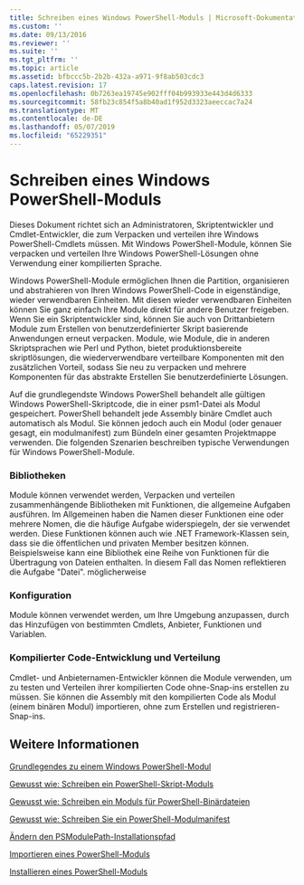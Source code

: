 ```yaml
---
title: Schreiben eines Windows PowerShell-Moduls | Microsoft-Dokumentation
ms.custom: ''
ms.date: 09/13/2016
ms.reviewer: ''
ms.suite: ''
ms.tgt_pltfrm: ''
ms.topic: article
ms.assetid: bfbccc5b-2b2b-432a-a971-9f8ab503cdc3
caps.latest.revision: 17
ms.openlocfilehash: 0b7263ea19745e902fff04b993933e443d4d6333
ms.sourcegitcommit: 58fb23c854f5a8b40ad1f952d3323aeeccac7a24
ms.translationtype: MT
ms.contentlocale: de-DE
ms.lasthandoff: 05/07/2019
ms.locfileid: "65229351"
---
```

# <a name="writing-a-windows-powershell-module"></a>Schreiben eines Windows PowerShell-Moduls

Dieses Dokument richtet sich an Administratoren, Skriptentwickler und Cmdlet-Entwickler, die zum Verpacken und verteilen ihre Windows PowerShell-Cmdlets müssen. Mit Windows PowerShell-Module, können Sie verpacken und verteilen Ihre Windows PowerShell-Lösungen ohne Verwendung einer kompilierten Sprache.

Windows PowerShell-Module ermöglichen Ihnen die Partition, organisieren und abstrahieren von Ihren Windows PowerShell-Code in eigenständige, wieder verwendbaren Einheiten. Mit diesen wieder verwendbaren Einheiten können Sie ganz einfach Ihre Module direkt für andere Benutzer freigeben. Wenn Sie ein Skriptentwickler sind, können Sie auch von Drittanbietern Module zum Erstellen von benutzerdefinierter Skript basierende Anwendungen erneut verpacken. Module, wie Module, die in anderen Skriptsprachen wie Perl und Python, bietet produktionsbereite skriptlösungen, die wiederverwendbare verteilbare Komponenten mit den zusätzlichen Vorteil, sodass Sie neu zu verpacken und mehrere Komponenten für das abstrakte Erstellen Sie benutzerdefinierte Lösungen.

Auf die grundlegendste Windows PowerShell behandelt alle gültigen Windows PowerShell-Skriptcode, die in einer psm1-Datei als Modul gespeichert. PowerShell behandelt jede Assembly binäre Cmdlet auch automatisch als Modul. Sie können jedoch auch ein Modul (oder genauer gesagt, ein modulmanifest) zum Bündeln einer gesamten Projektmappe verwenden. Die folgenden Szenarien beschreiben typische Verwendungen für Windows PowerShell-Module.

### <a name="libraries"></a>Bibliotheken

Module können verwendet werden, Verpacken und verteilen zusammenhängende Bibliotheken mit Funktionen, die allgemeine Aufgaben ausführen. Im Allgemeinen haben die Namen dieser Funktionen eine oder mehrere Nomen, die die häufige Aufgabe widerspiegeln, der sie verwendet werden. Diese Funktionen können auch wie .NET Framework-Klassen sein, dass sie die öffentlichen und privaten Member besitzen können. Beispielsweise kann eine Bibliothek eine Reihe von Funktionen für die Übertragung von Dateien enthalten. In diesem Fall das Nomen reflektieren die Aufgabe "Datei". möglicherweise

### <a name="configuration"></a>Konfiguration

Module können verwendet werden, um Ihre Umgebung anzupassen, durch das Hinzufügen von bestimmten Cmdlets, Anbieter, Funktionen und Variablen.

### <a name="compiled-code-development-and-distribution"></a>Kompilierter Code-Entwicklung und Verteilung

Cmdlet- und Anbieternamen-Entwickler können die Module verwenden, um zu testen und Verteilen ihrer kompilierten Code ohne-Snap-ins erstellen zu müssen. Sie können die Assembly mit den kompilierten Code als Modul (einem binären Modul) importieren, ohne zum Erstellen und registrieren-Snap-ins.

## <a name="see-also"></a>Weitere Informationen

[Grundlegendes zu einem Windows PowerShell-Modul](./understanding-a-windows-powershell-module.md)

[Gewusst wie: Schreiben ein PowerShell-Skript-Moduls](./how-to-write-a-powershell-script-module.md)

[Gewusst wie: Schreiben ein Moduls für PowerShell-Binärdateien](./how-to-write-a-powershell-binary-module.md)

[Gewusst wie: Schreiben Sie ein PowerShell-Modulmanifest](how-to-write-a-powershell-module-manifest.md)

[Ändern den PSModulePath-Installationspfad](./modifying-the-psmodulepath-installation-path.md)

[Importieren eines PowerShell-Moduls](./importing-a-powershell-module.md)

[Installieren eines PowerShell-Moduls](./installing-a-powershell-module.md)
